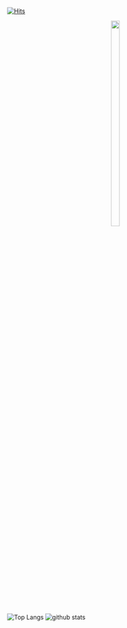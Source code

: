 

  <br/>

[![Hits](https://hits.seeyoufarm.com/api/count/incr/badge.svg?url=https%3A%2F%2Fgithub.com%2FLeezyLazyCrazy&count_bg=%2379C83D&title_bg=%23555555&icon=&icon_color=%23E7E7E7&title=hits&edge_flat=false)](https://hits.seeyoufarm.com)

<p align="center"><img src = "https://user-images.githubusercontent.com/84562738/154439851-a768ba7e-2469-48dc-ae6a-54b6f28f9b2d.jpg" width="20%" height="35%"></p> 
  

![Top Langs](https://github-readme-stats.vercel.app/api/top-langs/?username=LeezyLazyCrazy&langs_count=10&layout=compact&theme=highcontrast&height=30) 
![github stats](https://github-readme-stats.vercel.app/api?username=LeezyLazyCrazy&theme=highcontrast&width=10)


   
<br/>

  

